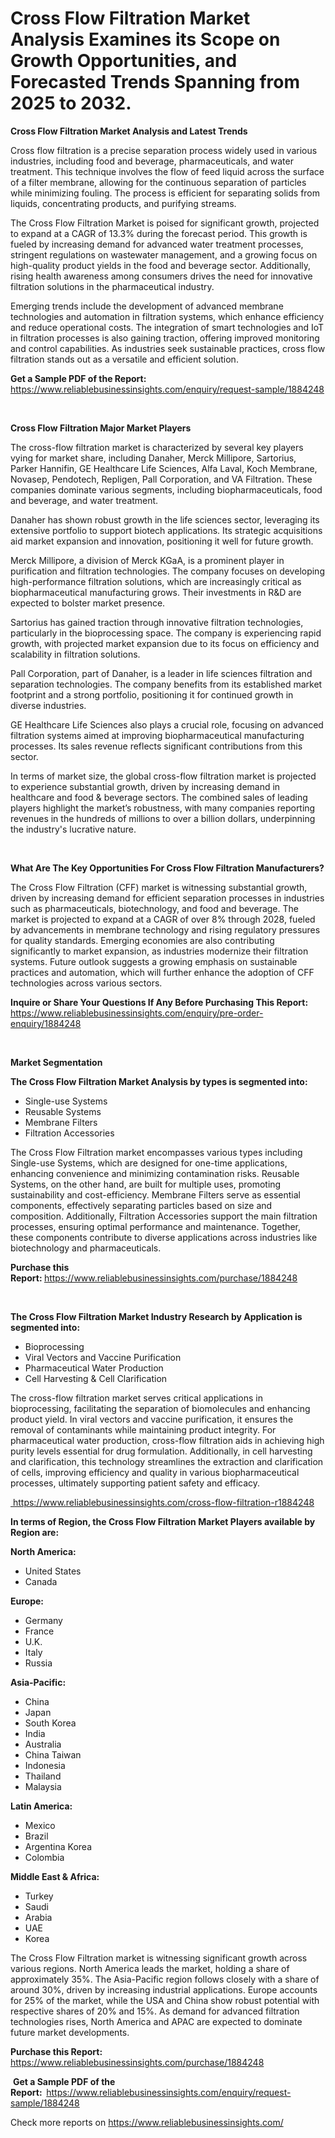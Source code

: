 <p><h1>Cross Flow Filtration Market Analysis Examines its Scope on Growth Opportunities, and Forecasted Trends Spanning from 2025 to 2032.</h1></p><p><strong>Cross Flow Filtration Market Analysis and Latest Trends</strong></p>
<p><p>Cross flow filtration is a precise separation process widely used in various industries, including food and beverage, pharmaceuticals, and water treatment. This technique involves the flow of feed liquid across the surface of a filter membrane, allowing for the continuous separation of particles while minimizing fouling. The process is efficient for separating solids from liquids, concentrating products, and purifying streams.</p><p>The Cross Flow Filtration Market is poised for significant growth, projected to expand at a CAGR of 13.3% during the forecast period. This growth is fueled by increasing demand for advanced water treatment processes, stringent regulations on wastewater management, and a growing focus on high-quality product yields in the food and beverage sector. Additionally, rising health awareness among consumers drives the need for innovative filtration solutions in the pharmaceutical industry. </p><p>Emerging trends include the development of advanced membrane technologies and automation in filtration systems, which enhance efficiency and reduce operational costs. The integration of smart technologies and IoT in filtration processes is also gaining traction, offering improved monitoring and control capabilities. As industries seek sustainable practices, cross flow filtration stands out as a versatile and efficient solution.</p></p>
<p><strong>Get a Sample PDF of the Report:&nbsp;</strong> <a href="https://www.reliablebusinessinsights.com/enquiry/request-sample/1884248?utm_campaign=2323&utm_medium=2&utm_source=Github&utm_content=ia&utm_term=20022025&utm_id=cross-flow-filtration">https://www.reliablebusinessinsights.com/enquiry/request-sample/1884248</a></p>
<p>&nbsp;</p>
<p><strong>Cross Flow Filtration Major Market Players</strong></p>
<p><p>The cross-flow filtration market is characterized by several key players vying for market share, including Danaher, Merck Millipore, Sartorius, Parker Hannifin, GE Healthcare Life Sciences, Alfa Laval, Koch Membrane, Novasep, Pendotech, Repligen, Pall Corporation, and VA Filtration. These companies dominate various segments, including biopharmaceuticals, food and beverage, and water treatment.</p><p>Danaher has shown robust growth in the life sciences sector, leveraging its extensive portfolio to support biotech applications. Its strategic acquisitions aid market expansion and innovation, positioning it well for future growth.</p><p>Merck Millipore, a division of Merck KGaA, is a prominent player in purification and filtration technologies. The company focuses on developing high-performance filtration solutions, which are increasingly critical as biopharmaceutical manufacturing grows. Their investments in R&D are expected to bolster market presence.</p><p>Sartorius has gained traction through innovative filtration technologies, particularly in the bioprocessing space. The company is experiencing rapid growth, with projected market expansion due to its focus on efficiency and scalability in filtration solutions.</p><p>Pall Corporation, part of Danaher, is a leader in life sciences filtration and separation technologies. The company benefits from its established market footprint and a strong portfolio, positioning it for continued growth in diverse industries.</p><p>GE Healthcare Life Sciences also plays a crucial role, focusing on advanced filtration systems aimed at improving biopharmaceutical manufacturing processes. Its sales revenue reflects significant contributions from this sector.</p><p>In terms of market size, the global cross-flow filtration market is projected to experience substantial growth, driven by increasing demand in healthcare and food & beverage sectors. The combined sales of leading players highlight the market’s robustness, with many companies reporting revenues in the hundreds of millions to over a billion dollars, underpinning the industry's lucrative nature.</p></p>
<p>&nbsp;</p>
<p><strong>What Are The Key Opportunities For Cross Flow Filtration Manufacturers?</strong></p>
<p><p>The Cross Flow Filtration (CFF) market is witnessing substantial growth, driven by increasing demand for efficient separation processes in industries such as pharmaceuticals, biotechnology, and food and beverage. The market is projected to expand at a CAGR of over 8% through 2028, fueled by advancements in membrane technology and rising regulatory pressures for quality standards. Emerging economies are also contributing significantly to market expansion, as industries modernize their filtration systems. Future outlook suggests a growing emphasis on sustainable practices and automation, which will further enhance the adoption of CFF technologies across various sectors.</p></p>
<p><strong>Inquire or Share Your Questions If Any Before Purchasing This Report:</strong> <a href="https://www.reliablebusinessinsights.com/enquiry/pre-order-enquiry/1884248?utm_campaign=2323&utm_medium=2&utm_source=Github&utm_content=ia&utm_term=20022025&utm_id=cross-flow-filtration">https://www.reliablebusinessinsights.com/enquiry/pre-order-enquiry/1884248</a></p>
<p>&nbsp;</p>
<p><strong>Market Segmentation</strong></p>
<p><strong>The Cross Flow Filtration Market Analysis by types is segmented into:</strong></p>
<p><ul><li>Single-use Systems</li><li>Reusable Systems</li><li>Membrane Filters</li><li>Filtration Accessories</li></ul></p>
<p><p>The Cross Flow Filtration market encompasses various types including Single-use Systems, which are designed for one-time applications, enhancing convenience and minimizing contamination risks. Reusable Systems, on the other hand, are built for multiple uses, promoting sustainability and cost-efficiency. Membrane Filters serve as essential components, effectively separating particles based on size and composition. Additionally, Filtration Accessories support the main filtration processes, ensuring optimal performance and maintenance. Together, these components contribute to diverse applications across industries like biotechnology and pharmaceuticals.</p></p>
<p><strong>Purchase this Report:&nbsp;</strong><a href="https://www.reliablebusinessinsights.com/purchase/1884248?utm_campaign=2323&utm_medium=2&utm_source=Github&utm_content=ia&utm_term=20022025&utm_id=cross-flow-filtration">https://www.reliablebusinessinsights.com/purchase/1884248</a></p>
<p>&nbsp;</p>
<p><strong>The Cross Flow Filtration Market Industry Research by Application is segmented into:</strong></p>
<p><ul><li>Bioprocessing</li><li>Viral Vectors and Vaccine Purification</li><li>Pharmaceutical Water Production</li><li>Cell Harvesting & Cell Clarification</li></ul></p>
<p><p>The cross-flow filtration market serves critical applications in bioprocessing, facilitating the separation of biomolecules and enhancing product yield. In viral vectors and vaccine purification, it ensures the removal of contaminants while maintaining product integrity. For pharmaceutical water production, cross-flow filtration aids in achieving high purity levels essential for drug formulation. Additionally, in cell harvesting and clarification, this technology streamlines the extraction and clarification of cells, improving efficiency and quality in various biopharmaceutical processes, ultimately supporting patient safety and efficacy.</p></p>
<p><a href="https://www.reliablebusinessinsights.com/cross-flow-filtration-r1884248?utm_campaign=2323&utm_medium=2&utm_source=Github&utm_content=ia&utm_term=20022025&utm_id=cross-flow-filtration">&nbsp;https://www.reliablebusinessinsights.com/cross-flow-filtration-r1884248</a></p>
<p><strong>In terms of Region, the Cross Flow Filtration Market Players available by Region are:</strong></p>
<p>
    <p> <strong> North America: </strong>
        <ul>
            <li>United States</li>
            <li>Canada</li>
        </ul>
        </p> 
    <p> <strong> Europe: </strong>
        <ul>
            <li>Germany</li>
            <li>France</li>
            <li>U.K.</li>
            <li>Italy</li>
            <li>Russia</li>
        </ul>
        </p> 
    <p> <strong> Asia-Pacific: </strong>
        <ul>
            <li>China</li>
            <li>Japan</li>
            <li>South Korea</li>
            <li>India</li>
            <li>Australia</li>
            <li>China Taiwan</li>
            <li>Indonesia</li>
            <li>Thailand</li>
            <li>Malaysia</li>
        </ul>
        </p> 
    <p> <strong> Latin America: </strong>
        <ul>
            <li>Mexico</li>
            <li>Brazil</li>
            <li>Argentina Korea</li>
            <li>Colombia</li>
        </ul>
        </p> 
    <p> <strong> Middle East & Africa: </strong>
        <ul>
            <li>Turkey</li>
            <li>Saudi</li>
            <li>Arabia</li>
            <li>UAE</li>
            <li>Korea</li>
        </ul>
    </p>
    </p>
<p><p>The Cross Flow Filtration market is witnessing significant growth across various regions. North America leads the market, holding a share of approximately 35%. The Asia-Pacific region follows closely with a share of around 30%, driven by increasing industrial applications. Europe accounts for 25% of the market, while the USA and China show robust potential with respective shares of 20% and 15%. As demand for advanced filtration technologies rises, North America and APAC are expected to dominate future market developments.</p></p>
<p><strong>Purchase this Report: </strong><a href="https://www.reliablebusinessinsights.com/purchase/1884248?utm_campaign=2323&utm_medium=2&utm_source=Github&utm_content=ia&utm_term=20022025&utm_id=cross-flow-filtration">https://www.reliablebusinessinsights.com/purchase/1884248</a></p>
<p>&nbsp;<strong>Get a Sample PDF of the Report:&nbsp;&nbsp;</strong><a href="https://www.reliablebusinessinsights.com/enquiry/request-sample/1884248?utm_campaign=2323&utm_medium=2&utm_source=Github&utm_content=ia&utm_term=20022025&utm_id=cross-flow-filtration">https://www.reliablebusinessinsights.com/enquiry/request-sample/1884248</a></p>
<p><strong></strong></p>
<p>Check more reports on <a href="https://www.reliablebusinessinsights.com/?utm_campaign=2323&utm_medium=2&utm_source=Github&utm_content=ia&utm_term=20022025&utm_id=cross-flow-filtration">https://www.reliablebusinessinsights.com/</a></p>
